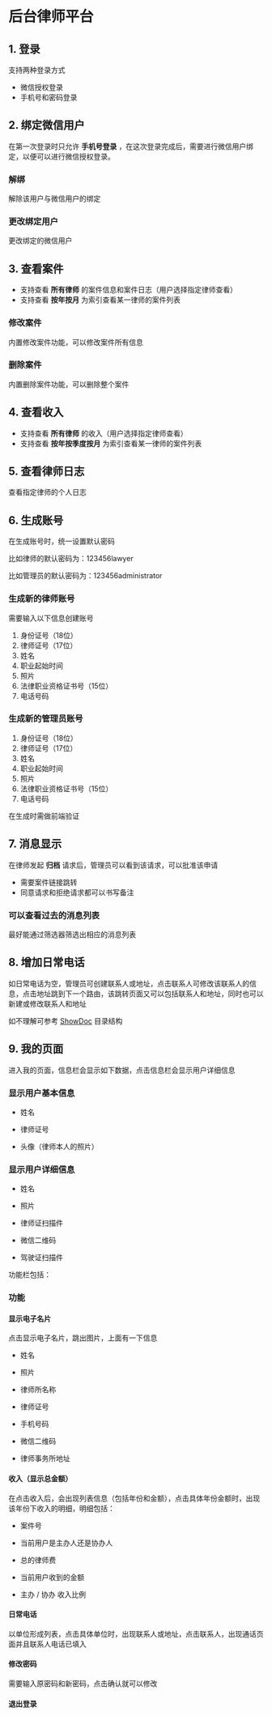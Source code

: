 # 后台律师平台

## 1. 登录

支持两种登录方式

+ 微信授权登录
+ 手机号和密码登录

## 2. 绑定微信用户

在第一次登录时只允许 **手机号登录** ，在这次登录完成后，需要进行微信用户绑定，以便可以进行微信授权登录。

### 解绑

解除该用户与微信用户的绑定

### 更改绑定用户

更改绑定的微信用户

## 3. 查看案件

+ 支持查看 **所有律师** 的案件信息和案件日志（用户选择指定律师查看）
+ 支持查看 **按年按月** 为索引查看某一律师的案件列表

### 修改案件

内置修改案件功能，可以修改案件所有信息

### 删除案件

内置删除案件功能，可以删除整个案件

## 4. 查看收入

+ 支持查看 **所有律师** 的收入（用户选择指定律师查看）
+ 支持查看 **按年按季度按月** 为索引查看某一律师的案件列表

## 5. 查看律师日志

查看指定律师的个人日志

## 6. 生成账号

在生成账号时，统一设置默认密码

比如律师的默认密码为：123456lawyer

比如管理员的默认密码为：123456administrator

### 生成新的律师账号

需要输入以下信息创建账号

1. 身份证号（18位）
2. 律师证号（17位）
3. 姓名
4. 职业起始时间
5. 照片
6. 法律职业资格证书号（15位）
7. 电话号码

### 生成新的管理员账号

1. 身份证号（18位）
2. 律师证号（17位）
3. 姓名
4. 职业起始时间
5. 照片
6. 法律职业资格证书号（15位）
7. 电话号码

在生成时需做前端验证

## 7. 消息显示

在律师发起 **归档** 请求后，管理员可以看到该请求，可以批准该申请

+ 需要案件链接跳转
+ 同意请求和拒绝请求都可以书写备注

### 可以查看过去的消息列表

最好能通过筛选器筛选出相应的消息列表

## 8. 增加日常电话

如日常电话为空，管理员可创建联系人或地址，点击联系人可修改该联系人的信息，点击地址跳到下一个路由，该跳转页面又可以包括联系人和地址，同时也可以新建或修改联系人和地址

如不理解可参考 [ShowDoc](https://www.showdoc.cc/) 目录结构

## 9. 我的页面

进入我的页面，信息栏会显示如下数据，点击信息栏会显示用户详细信息

### 显示用户基本信息

+ 姓名

+ 律师证号

+ 头像（律师本人的照片）

### 显示用户详细信息

+ 姓名

+ 照片

+ 律师证扫描件

+ 微信二维码

+ 驾驶证扫描件

功能栏包括：

### 功能

#### 显示电子名片

点击显示电子名片，跳出图片，上面有一下信息

+ 姓名

+ 照片

+ 律师所名称

+ 律师证号

+ 手机号码

+ 微信二维码

+ 律师事务所地址

#### 收入（显示总金额）

在点击收入后，会出现列表信息（包括年份和金额），点击具体年份金额时，出现该年份下收入的明细，明细包括：

+ 案件号

+ 当前用户是主办人还是协办人

+ 总的律师费

+ 当前用户收到的金额

+ 主办 / 协办 收入比例

#### 日常电话

以单位形成列表，点击具体单位时，出现联系人或地址，点击联系人，出现通话页面并且联系人电话已填入

#### 修改密码

需要输入原密码和新密码，点击确认就可以修改

#### 退出登录

